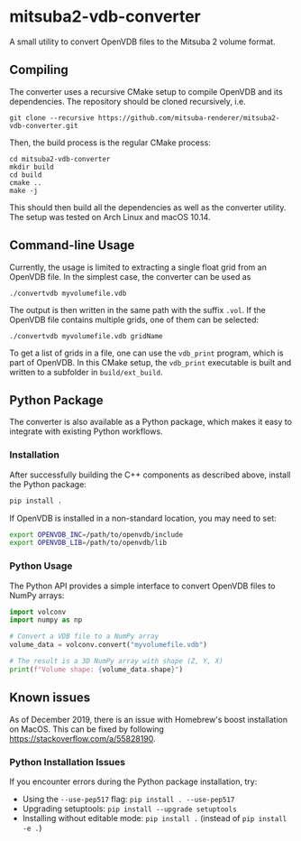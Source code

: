 # mitsuba2-vdb-converter
A small utility to convert OpenVDB files to the Mitsuba 2 volume format.

## Compiling
The converter uses a recursive CMake setup to compile OpenVDB and its dependencies. The repository should be cloned recursively, i.e.
```
git clone --recursive https://github.com/mitsuba-renderer/mitsuba2-vdb-converter.git
```
Then, the build process is the regular CMake process:
```
cd mitsuba2-vdb-converter
mkdir build
cd build
cmake ..
make -j
```
This should then build all the dependencies as well as the converter utility. The setup was tested on Arch Linux and macOS 10.14.

## Command-line Usage

Currently, the usage is limited to extracting a single float grid from an OpenVDB file.
In the simplest case, the converter can be used as
```
./convertvdb myvolumefile.vdb
```
The output is then written in the same path with the suffix `.vol`. If the OpenVDB file contains multiple grids, one of them can be selected:
```
./convertvdb myvolumefile.vdb gridName
```
To get a list of grids in a file, one can use the `vdb_print` program, which is part of OpenVDB. In this CMake setup, the `vdb_print` executable is built and written to a subfolder in `build/ext_build`.

## Python Package

The converter is also available as a Python package, which makes it easy to integrate with existing Python workflows.

### Installation

After successfully building the C++ components as described above, install the Python package:

```bash
pip install .
```

If OpenVDB is installed in a non-standard location, you may need to set:

```bash
export OPENVDB_INC=/path/to/openvdb/include
export OPENVDB_LIB=/path/to/openvdb/lib
```

### Python Usage

The Python API provides a simple interface to convert OpenVDB files to NumPy arrays:

```python
import volconv
import numpy as np

# Convert a VDB file to a NumPy array
volume_data = volconv.convert("myvolumefile.vdb")

# The result is a 3D NumPy array with shape (Z, Y, X)
print(f"Volume shape: {volume_data.shape}")
```

## Known issues

As of December 2019, there is an issue with Homebrew's boost installation on MacOS.
This can be fixed by following https://stackoverflow.com/a/55828190.

### Python Installation Issues
If you encounter errors during the Python package installation, try:
- Using the `--use-pep517` flag: `pip install . --use-pep517`
- Upgrading setuptools: `pip install --upgrade setuptools`
- Installing without editable mode: `pip install .` (instead of `pip install -e .`)